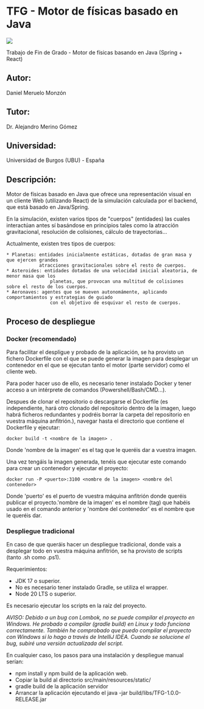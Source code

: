 # TFG - Motor de físicas basado en Java

<a href="https://codeclimate.com/github/dmm1005/PhysicsEngine/maintainability"><img src="https://api.codeclimate.com/v1/badges/c1b194d066f24fcd4a6a/maintainability" /></a>


Trabajo de Fin de Grado - Motor de físicas basando en Java (Spring + React)
## Autor: 
Daniel Meruelo Monzón
## Tutor: 
Dr. Alejandro Merino Gómez
## Universidad:
Universidad de Burgos (UBU) - España

## Descripción:

Motor de físicas basado en Java que ofrece una representación visual en un cliente Web (utilizando React) de la 
simulación calculada por el backend, que está basado en Java/Spring.

En la simulación, existen varios tipos de "cuerpos" (entidades) las cuales interactúan antes sí basándose en principios 
tales como la atracción gravitacional, resolución de colisiones, cálculo de trayectorias...

Actualmente, existen tres tipos de cuerpos:

    * Planetas: entidades inicialmente estáticas, dotadas de gran masa y que ejercen grandes
                atracciones gravitacionales sobre el resto de cuerpos.
    * Asteroides: entidades dotadas de una velocidad inicial aleatoria, de menor masa que los 
                    planetas, que provocan una multitud de colisiones sobre el resto de los cuerpos.
    * Aeronaves: agentes que se mueven autonomámente, aplicando comportamientos y estrategias de guiado
                    con el objetivo de esquivar el resto de cuerpos.

## Proceso de despliegue

### Docker (recomendado)

Para facilitar el despligue y probado de la aplicación, se ha provisto un fichero Dockerfile con el que se puede generar la imagen para desplegar un contenedor en el que se ejecutan tanto el motor (parte servidor) como el cliente web.

Para poder hacer uso de ello, es necesario tener instalado Docker y tener acceso a un intérprete de comandos (Powershell/Bash/CMD...).


Despues de clonar el repositorio o descargarse el Dockerfile (es independiente, hará otro clonado del repositorio dentro de la imagen, luego habrá ficheros redundantes y podréis borrar la carpeta del repositorio en vuestra máquina anfitrión.), navegar hasta el directorio que contiene el Dockerfile y ejecutar:

`docker build -t <nombre de la imagen> .` 

Donde 'nombre de la imagen' es el tag que le queréis dar a vuestra imagen.

Una vez tengáis la imagen generada, tenéis que ejecutar este comando para crear un contenedor y ejecutar el proyecto:

`docker run -P <puerto>:3100 <nombre de la imagen> <nombre del contenedor>`

Donde 'puerto' es el puerto de vuestra máquina anfitrión donde queréis publicar el proyecto.'nombre de la imagen' es el nombre (tag) que habéis usado en el comando anterior y 'nombre del contenedor' es el nombre que le queréis dar.

### Despliegue tradicional

En caso de que queráis hacer un despliegue tradicional, donde vais a desplegar todo en vuestra máquina anfitrión, se ha provisto de scripts (tanto .sh como .ps1).

Requerimientos:
- JDK 17 o superior.
- No es necesario tener instalado Gradle, se utiliza el wrapper.
- Node 20 LTS o superior.

Es necesario ejecutar los scripts en la raíz del proyecto.

_AVISO: Debido a un bug con Lombok, no se puede compilar el proyecto en Windows. He probado a compilar (gradle build) en Linux y todo funciona correctamente. También he comprobado que puedo compilar el proyecto con Windows si lo hago a través de IntelliJ IDEA. Cuando se solucione el bug, subiré una versión actualizada del script._

En cualquier caso, los pasos para una instalación y despliegue manual serían:
- npm install y npm build de la aplicación web.
- Copiar la build al directorio src/main/resources/static/
- gradle build de la aplicación servidor
- Arrancar la aplicación ejecutando el java -jar build/libs/TFG-1.0.0-RELEASE.jar
